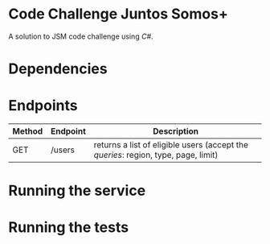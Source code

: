 # Code Challenge Juntos Somos+

A solution to JSM code challenge using *C#*.

# Dependencies
  
  
# Endpoints

|Method|Endpoint|Description|
|------|---|---------|
| GET | /users | returns a list of eligible users (accept the *queries*: region, type, page, limit) |

# Running the service


# Running the tests

